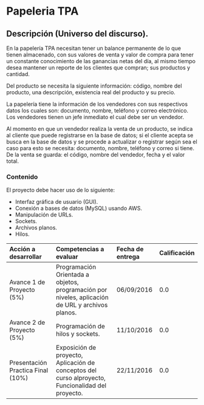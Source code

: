 # Papeleria TPA

## Descripción (Universo del discurso).

En la papelería TPA necesitan tener un balance permanente de lo que tienen almacenado, con sus valores de venta y valor de compra para tener un constante conocimiento de las ganancias netas del día, al mismo tiempo desea mantener un reporte de los clientes que compran; sus productos y cantidad.

Del producto se necesita la siguiente información: código, nombre del producto, una descripción, existencia real del producto y su precio.

La papelería tiene la información de los vendedores con sus respectivos datos los cuales son: documento, nombre, teléfono y correo electrónico. Los vendedores tienen un jefe inmediato el cual debe ser un vendedor.

Al momento en que un vendedor realiza la venta de un producto, se indica al cliente que puede registrarse en la base de datos; si el cliente acepta se busca en la base de datos y se procede a actualizar o registrar según sea el caso para esto se necesita: documento, nombre, teléfono y correo si tiene.
De la venta se guarda: el código, nombre del vendedor, fecha y el valor total.

### Contenido
El proyecto debe hacer uso de lo siguiente:

* Interfaz gráfica de usuario (GUI).
* Conexión a bases de datos (MySQL) usando AWS.
* Manipulación de URLs.
* Sockets.
* Archivos planos.
* Hilos.

| Acción a desarrollar | Competencias a evaluar  | Fecha de entrega | Calificación
| :------------- | :------------ | :------------ | :------------ |
| Avance 1 de Proyecto (5%) |  Programación Orientada a objetos, programación por niveles, aplicación de URL y archivos planos.  |06/09/2016 | 0.0
|Avance 2 de Proyecto (5%)|Programación de hilos y sockets.|11/10/2016| 0.0
|Presentación Practica Final (10%)|Exposición de proyecto, Aplicación de conceptos del curso alproyecto, Funcionalidad del proyecto.| 22/11/2016 | 0.0
